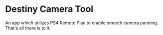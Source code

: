 # Destiny Camera Tool

An app which utilizes PS4 Remote Play to enable smooth camera panning. That's all there is to it.
